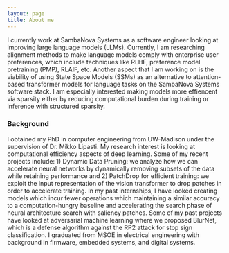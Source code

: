 ```yaml
---
layout: page
title: About me
---
```



I currently work at SambaNova Systems as a software engineer looking at improving large language models (LLMs). Currently, I am researching alignment methods to make language models comply with enterprise user preferences, which include techniques like RLHF, preference model pretraining (PMP), RLAIF, etc. Another aspect that I am working on is the viability of using State Space Models (SSMs) as an alternative to attention-based transformer models for language tasks on the SambaNova Systems software stack. I am especially interested making models more effiencent via sparsity either by reducing computational burden during training or inference with structured sparsity.

### Background

I obtained my PhD in computer engineering from UW-Madison under the supervision of Dr. Mikko Lipasti. My research interest is looking at computational efficiency aspects of deep learning. Some of my recent projects include: 1) Dynamic Data Pruning: we analyze how we can accelerate neural networks by dynamically removing subsets of the data while retaining performance and 2) PatchDrop for efficient training: we exploit the input representation of the vision transformer to drop patches in order to accelerate training. In my past internships, I have looked creating models which incur fewer operations which maintaining a similar accuracy to a computation-hungry baseline and accelerating the search phase of neural architecture search with saliency patches. Some of my past projects have looked at adversarial machine learning where we proposed BlurNet, which is a defense algorithm against the RP2 attack for stop sign classification. I graduated from MSOE in electrical engineering with background in firmware, embedded systems, and digital systems.
